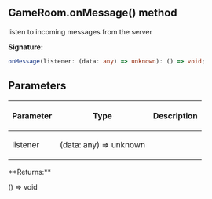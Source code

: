 
## GameRoom.onMessage() method

listen to incoming messages from the server

**Signature:**

```typescript
onMessage(listener: (data: any) => unknown): () => void;
```

## Parameters

<table><thead><tr><th>

Parameter


</th><th>

Type


</th><th>

Description


</th></tr></thead>
<tbody><tr><td>

listener


</td><td>

(data: any) =&gt; unknown


</td><td>


</td></tr>
</tbody></table>
**Returns:**

() =&gt; void

